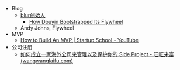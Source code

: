 - Blog
	- [blur创始人](https://tieshunroquerre.com/)
		- [How Douyin Bootstrapped Its Flywheel ](https://tieshunroquerre.com/blog/douyin)
	- Andy Johns, Flywheel
- MVP
	- [How to Build An MVP | Startup School - YouTube](https://www.youtube.com/watch?v=QRZ_l7cVzzU)
- 公司注册
	- [如何成立一家海外公司来管理以及保护你的 Side Project - 旺旺来富 (wangwanglaifu.com)](https://blog.wangwanglaifu.com/side-project-and-offshore-company/)